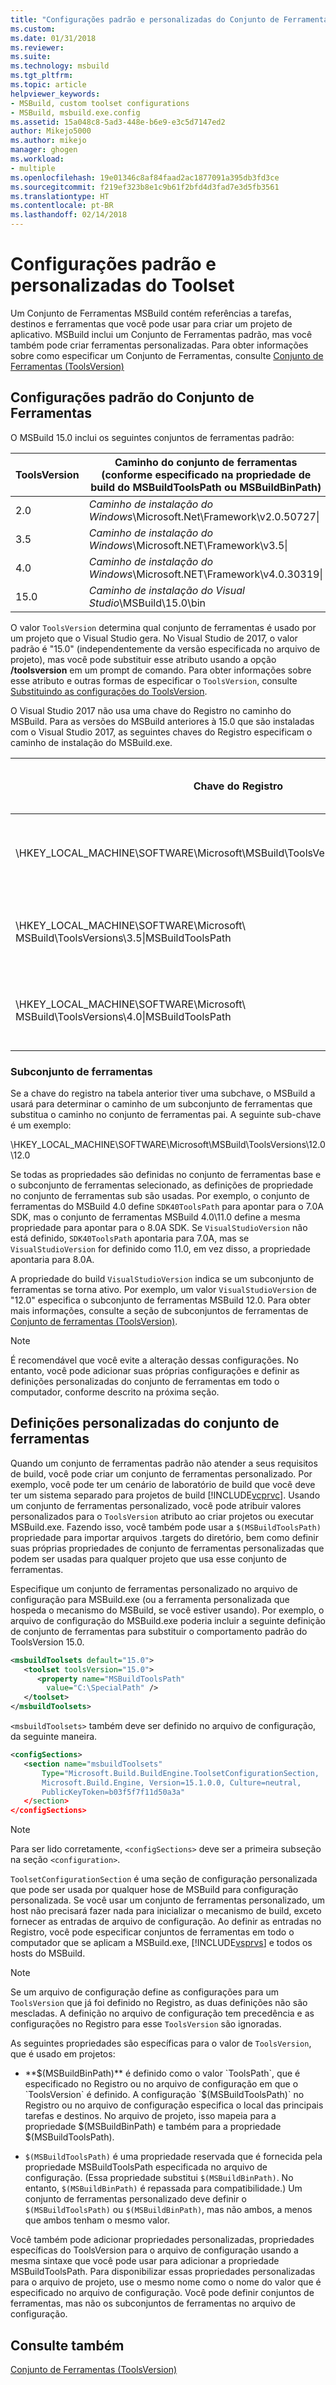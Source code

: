 ```yaml
---
title: "Configurações padrão e personalizadas do Conjunto de Ferramentas | Microsoft Docs"
ms.custom: 
ms.date: 01/31/2018
ms.reviewer: 
ms.suite: 
ms.technology: msbuild
ms.tgt_pltfrm: 
ms.topic: article
helpviewer_keywords:
- MSBuild, custom toolset configurations
- MSBuild, msbuild.exe.config
ms.assetid: 15a048c8-5ad3-448e-b6e9-e3c5d7147ed2
author: Mikejo5000
ms.author: mikejo
manager: ghogen
ms.workload:
- multiple
ms.openlocfilehash: 19e01346c8af84faad2ac1877091a395db3fd3ce
ms.sourcegitcommit: f219ef323b8e1c9b61f2bfd4d3fad7e3d5fb3561
ms.translationtype: HT
ms.contentlocale: pt-BR
ms.lasthandoff: 02/14/2018
---
```

# <a name="standard-and-custom-toolset-configurations"></a>Configurações padrão e personalizadas do Toolset
Um Conjunto de Ferramentas MSBuild contém referências a tarefas, destinos e ferramentas que você pode usar para criar um projeto de aplicativo. MSBuild inclui um Conjunto de Ferramentas padrão, mas você também pode criar ferramentas personalizadas. Para obter informações sobre como especificar um Conjunto de Ferramentas, consulte [Conjunto de Ferramentas (ToolsVersion)](../msbuild/msbuild-toolset-toolsversion.md)  
  
## <a name="standard-toolset-configurations"></a>Configurações padrão do Conjunto de Ferramentas  
 O MSBuild 15.0 inclui os seguintes conjuntos de ferramentas padrão:  
  
|ToolsVersion|Caminho do conjunto de ferramentas (conforme especificado na propriedade de build do MSBuildToolsPath ou MSBuildBinPath)|  
|------------------|--------------------------------------------------------------------------------------------|  
|2.0|*Caminho de instalação do Windows*\Microsoft.Net\Framework\v2.0.50727\|  
|3.5|*Caminho de instalação do Windows*\Microsoft.NET\Framework\v3.5\|  
|4.0|*Caminho de instalação do Windows*\Microsoft.NET\Framework\v4.0.30319\|  
|15.0|*Caminho de instalação do Visual Studio*\MSBuild\15.0\bin|  
  
 O valor `ToolsVersion` determina qual conjunto de ferramentas é usado por um projeto que o Visual Studio gera. No Visual Studio de 2017, o valor padrão é "15.0" (independentemente da versão especificada no arquivo de projeto), mas você pode substituir esse atributo usando a opção **/toolsversion** em um prompt de comando. Para obter informações sobre esse atributo e outras formas de especificar o `ToolsVersion`, consulte [Substituindo as configurações do ToolsVersion](../msbuild/overriding-toolsversion-settings.md).  
  
 O Visual Studio 2017 não usa uma chave do Registro no caminho do MSBuild. Para as versões do MSBuild anteriores à 15.0 que são instaladas com o Visual Studio 2017, as seguintes chaves do Registro especificam o caminho de instalação do MSBuild.exe.  
  
|Chave do Registro|Nome da chave|Valor-chave da cadeia de caracteres|  
|------------------|--------------|----------------------|  
|\HKEY_LOCAL_MACHINE\SOFTWARE\Microsoft\MSBuild\ToolsVersions\2.0\|MSBuildToolsPath|Caminho de instalação do .NET Framework 2.0|  
|\HKEY_LOCAL_MACHINE\SOFTWARE\Microsoft\ MSBuild\ToolsVersions\3.5\|MSBuildToolsPath|Caminho de instalação do .NET Framework 3.5|  
|\HKEY_LOCAL_MACHINE\SOFTWARE\Microsoft\ MSBuild\ToolsVersions\4.0\|MSBuildToolsPath|Caminho de instalação do .NET Framework 4|  
  
### <a name="sub-toolsets"></a>Subconjunto de ferramentas  
 Se a chave do registro na tabela anterior tiver uma subchave, o MSBuild a usará para determinar o caminho de um subconjunto de ferramentas que substitua o caminho no conjunto de ferramentas pai. A seguinte sub-chave é um exemplo:  
  
 \HKEY_LOCAL_MACHINE\SOFTWARE\Microsoft\MSBuild\ToolsVersions\12.0\12.0  
  
 Se todas as propriedades são definidas no conjunto de ferramentas base e o subconjunto de ferramentas selecionado, as definições de propriedade no conjunto de ferramentas sub são usadas. Por exemplo, o conjunto de ferramentas do MSBuild 4.0 define `SDK40ToolsPath` para apontar para o 7.0A SDK, mas o conjunto de ferramentas MSBuild 4.0\11.0 define a mesma propriedade para apontar para o 8.0A SDK. Se `VisualStudioVersion` não está definido, `SDK40ToolsPath` apontaria para 7.0A, mas se `VisualStudioVersion` for definido como 11.0, em vez disso, a propriedade apontaria para 8.0A.  
  
 A propriedade do build `VisualStudioVersion` indica se um subconjunto de ferramentas se torna ativo. Por exemplo, um valor `VisualStudioVersion` de "12.0" especifica o subconjunto de ferramentas MSBuild 12.0. Para obter mais informações, consulte a seção de subconjuntos de ferramentas de [Conjunto de ferramentas (ToolsVersion)](../msbuild/msbuild-toolset-toolsversion.md).  
  
> [!NOTE]
>  É recomendável que você evite a alteração dessas configurações. No entanto, você pode adicionar suas próprias configurações e definir as definições personalizadas do conjunto de ferramentas em todo o computador, conforme descrito na próxima seção.  
  
## <a name="custom-toolset-definitions"></a>Definições personalizadas do conjunto de ferramentas  
 Quando um conjunto de ferramentas padrão não atender a seus requisitos de build, você pode criar um conjunto de ferramentas personalizado. Por exemplo, você pode ter um cenário de laboratório de build que você deve ter um sistema separado para projetos de build [!INCLUDE[vcprvc](../code-quality/includes/vcprvc_md.md)]. Usando um conjunto de ferramentas personalizado, você pode atribuir valores personalizados para o `ToolsVersion` atributo ao criar projetos ou executar MSBuild.exe. Fazendo isso, você também pode usar a `$(MSBuildToolsPath)` propriedade para importar arquivos .targets do diretório, bem como definir suas próprias propriedades de conjunto de ferramentas personalizadas que podem ser usadas para qualquer projeto que usa esse conjunto de ferramentas.  
  
 Especifique um conjunto de ferramentas personalizado no arquivo de configuração para MSBuild.exe (ou a ferramenta personalizada que hospeda o mecanismo do MSBuild, se você estiver usando). Por exemplo, o arquivo de configuração do MSBuild.exe poderia incluir a seguinte definição de conjunto de ferramentas para substituir o comportamento padrão do ToolsVersion 15.0.  
  
```xml  
<msbuildToolsets default="15.0">  
   <toolset toolsVersion="15.0">  
      <property name="MSBuildToolsPath"   
        value="C:\SpecialPath" />  
   </toolset>  
</msbuildToolsets>  
```  
  
 `<msbuildToolsets>` também deve ser definido no arquivo de configuração, da seguinte maneira.  
  
```xml  
<configSections>  
   <section name="msbuildToolsets"         
       Type="Microsoft.Build.BuildEngine.ToolsetConfigurationSection,   
       Microsoft.Build.Engine, Version=15.1.0.0, Culture=neutral,   
       PublicKeyToken=b03f5f7f11d50a3a"  
   </section>  
</configSections>  
```  
  
> [!NOTE]
>  Para ser lido corretamente, `<configSections>` deve ser a primeira subseção na seção `<configuration>`.  
  
 `ToolsetConfigurationSection` é uma seção de configuração personalizada que pode ser usada por qualquer hose de MSBuild para configuração personalizada. Se você usar um conjunto de ferramentas personalizado, um host não precisará fazer nada para inicializar o mecanismo de build, exceto fornecer as entradas de arquivo de configuração. Ao definir as entradas no Registro, você pode especificar conjuntos de ferramentas em todo o computador que se aplicam a MSBuild.exe, [!INCLUDE[vsprvs](../code-quality/includes/vsprvs_md.md)] e todos os hosts do MSBuild.  
  
> [!NOTE]
>  Se um arquivo de configuração define as configurações para um `ToolsVersion` que já foi definido no Registro, as duas definições não são mescladas. A definição no arquivo de configuração tem precedência e as configurações no Registro para esse `ToolsVersion` são ignoradas.  
  
 As seguintes propriedades são específicas para o valor de `ToolsVersion`, que é usado em projetos:  
  
-   **$(MSBuildBinPath)** é definido como o valor `ToolsPath`, que é especificado no Registro ou no arquivo de configuração em que o `ToolsVersion` é definido. A configuração `$(MSBuildToolsPath)` no Registro ou no arquivo de configuração especifica o local das principais tarefas e destinos. No arquivo de projeto, isso mapeia para a propriedade $(MSBuildBinPath) e também para a propriedade $(MSBuildToolsPath).  
  
-   `$(MSBuildToolsPath)` é uma propriedade reservada que é fornecida pela propriedade MSBuildToolsPath especificada no arquivo de configuração. (Essa propriedade substitui `$(MSBuildBinPath)`. No entanto, `$(MSBuildBinPath)` é repassada para compatibilidade.) Um conjunto de ferramentas personalizado deve definir o `$(MSBuildToolsPath)` ou `$(MSBuildBinPath)`, mas não ambos, a menos que ambos tenham o mesmo valor.  
  
 Você também pode adicionar propriedades personalizadas, propriedades específicas do ToolsVersion para o arquivo de configuração usando a mesma sintaxe que você pode usar para adicionar a propriedade MSBuildToolsPath. Para disponibilizar essas propriedades personalizadas para o arquivo de projeto, use o mesmo nome como o nome do valor que é especificado no arquivo de configuração. Você pode definir conjuntos de ferramentas, mas não os subconjuntos de ferramentas no arquivo de configuração.  
  
## <a name="see-also"></a>Consulte também  
 [Conjunto de Ferramentas (ToolsVersion)](../msbuild/msbuild-toolset-toolsversion.md)